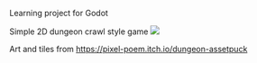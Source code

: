 Learning project for Godot

Simple 2D dungeon crawl style game
![](https://user-images.githubusercontent.com/14982936/70526048-9c28d500-1b40-11ea-870e-b1a45908c2a1.png)

Art and tiles from 
https://pixel-poem.itch.io/dungeon-assetpuck

